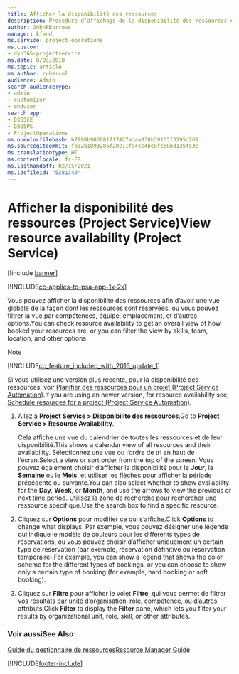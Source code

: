```yaml
---
title: Afficher la disponibilité des ressources
description: Procédure d’affichage de la disponibilité des ressources dans Project Service
author: JohnPBurrows
manager: kfend
ms.service: project-operations
ms.custom:
- dyn365-projectservice
ms.date: 8/03/2018
ms.topic: article
ms.author: ruhercul
audience: Admin
search.audienceType:
- admin
- customizer
- enduser
search.app:
- D365CE
- D365PS
- ProjectOperations
ms.openlocfilehash: b7890b9036817f7427adaa838b39163f3295d261
ms.sourcegitcommit: fa32b1893286f20271fa4ec4be8fc68bd135f53c
ms.translationtype: HT
ms.contentlocale: fr-FR
ms.lasthandoff: 02/15/2021
ms.locfileid: "5281340"
---
```

# <a name="view-resource-availability-project-service"></a><span data-ttu-id="0b36e-103">Afficher la disponibilité des ressources (Project Service)</span><span class="sxs-lookup"><span data-stu-id="0b36e-103">View resource availability (Project Service)</span></span>

[!include [banner](../includes/psa-now-project-operations.md)]

[!INCLUDE[cc-applies-to-psa-app-1x-2x](../includes/cc-applies-to-psa-app-1x-2x.md)]

<span data-ttu-id="0b36e-104">Vous pouvez afficher la disponibilité des ressources afin d’avoir une vue globale de la façon dont les ressources sont réservées, ou vous pouvez filtrer la vue par compétences, équipe, emplacement, et d’autres options.</span><span class="sxs-lookup"><span data-stu-id="0b36e-104">You can check resource availability to get an overall view of how booked your resources are, or you can filter the view by skills, team, location, and other options.</span></span>  
  
> [!NOTE]
> [!INCLUDE[cc_feature_included_with_2016_update_1](../includes/cc-feature-included-with-2016-update-1.md)]  
> 
>  <span data-ttu-id="0b36e-105">Si vous utilisez une version plus récente, pour la disponibilité des ressources, voir [Planifier des ressources pour un projet (Project Service Automation)](../psa/schedule-resources-project.md).</span><span class="sxs-lookup"><span data-stu-id="0b36e-105">If you are using an newer version, for resource availability see, [Schedule resources for a project (Project Service Automation)](../psa/schedule-resources-project.md).</span></span>  

1. <span data-ttu-id="0b36e-106">Allez à **Project Service > Disponibilité des ressources**.</span><span class="sxs-lookup"><span data-stu-id="0b36e-106">Go to **Project Service > Resource Availability**.</span></span>  

    <span data-ttu-id="0b36e-107">Cela affiche une vue du calendrier de toutes les ressources et de leur disponibilité.</span><span class="sxs-lookup"><span data-stu-id="0b36e-107">This shows a calendar view of all resources and their availability.</span></span> <span data-ttu-id="0b36e-108">Sélectionnez une vue ou l’ordre de tri en haut de l’écran.</span><span class="sxs-lookup"><span data-stu-id="0b36e-108">Select a view or sort order from the top of the screen.</span></span> <span data-ttu-id="0b36e-109">Vous pouvez également choisir d’afficher la disponibilité pour le **Jour**, la **Semaine** ou le **Mois**, et utiliser les flèches pour afficher la période précédente ou suivante.</span><span class="sxs-lookup"><span data-stu-id="0b36e-109">You can also select whether to show availability for the **Day**, **Week**, or **Month**, and use the arrows to view the previous or next time period.</span></span> <span data-ttu-id="0b36e-110">Utilisez la zone de recherche pour rechercher une ressource spécifique.</span><span class="sxs-lookup"><span data-stu-id="0b36e-110">Use the search box to find a specific resource.</span></span>  

2. <span data-ttu-id="0b36e-111">Cliquez sur **Options** pour modifier ce qui s’affiche.</span><span class="sxs-lookup"><span data-stu-id="0b36e-111">Click **Options** to change what displays.</span></span> <span data-ttu-id="0b36e-112">Par exemple, vous pouvez désigner une légende qui indique le modèle de couleurs pour les différents types de réservations, ou vous pouvez choisir d’afficher uniquement un certain type de réservation (par exemple, réservation définitive ou réservation temporaire).</span><span class="sxs-lookup"><span data-stu-id="0b36e-112">For example, you can show a legend that shows the color scheme for the different types of bookings, or you can choose to show only a certain type of booking (for example, hard booking or soft booking).</span></span>  

3. <span data-ttu-id="0b36e-113">Cliquez sur **Filtre** pour afficher le volet **Filtre**, qui vous permet de filtrer vos résultats par unité d’organisation, rôle, compétence, ou d’autres attributs.</span><span class="sxs-lookup"><span data-stu-id="0b36e-113">Click **Filter** to display the **Filter** pane, which lets you filter your results by organizational unit, role, skill, or other attributes.</span></span>  

### <a name="see-also"></a><span data-ttu-id="0b36e-114">Voir aussi</span><span class="sxs-lookup"><span data-stu-id="0b36e-114">See Also</span></span>  
 [<span data-ttu-id="0b36e-115">Guide du gestionnaire de ressources</span><span class="sxs-lookup"><span data-stu-id="0b36e-115">Resource Manager Guide</span></span>](../psa/resource-manager-guide.md)


[!INCLUDE[footer-include](../includes/footer-banner.md)]
